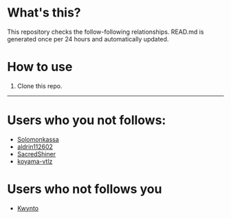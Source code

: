# What's this?
This repository checks the follow-following relationships.
READ.md is generated once per 24 hours and automatically updated.
# How to use
1. Clone this repo.
 
 --- 
 
 # Users who you not follows: 
  
- [Solomonkassa](https://github.com/Solomonkassa/) 
- [aldrin112602](https://github.com/aldrin112602/) 
- [SacredShiner](https://github.com/SacredShiner/) 
- [koyama-vtlz](https://github.com/koyama-vtlz/) 
# Users who not follows you 
  
- [Kwynto](https://github.com/Kwynto/) 
 